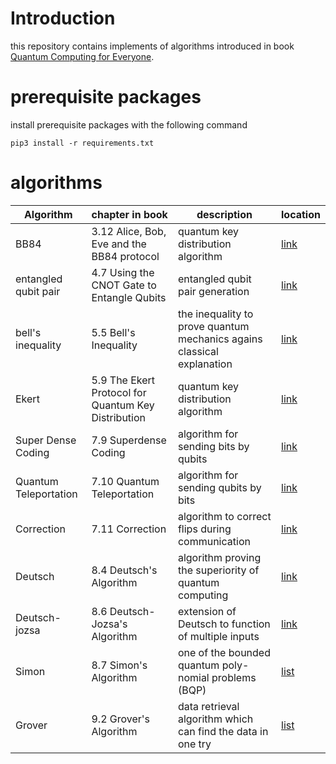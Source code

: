 # Introduction

this repository contains implements of algorithms introduced in book [Quantum Computing for Everyone](https://mitpress.mit.edu/books/quantum-computing-everyone).

# prerequisite packages

install prerequisite packages with the following command

```shell
pip3 install -r requirements.txt
```

# algorithms

| Algorithm | chapter in book | description | location |
|-----------|-----------------|-------------|-----------|
| BB84      | 3.12 Alice, Bob, Eve and the BB84 protocol | quantum key distribution algorithm | [link](./bb84) |
| entangled qubit pair | 4.7 Using the CNOT Gate to Entangle Qubits | entangled qubit pair generation | [link](./entanglement) |
| bell's inequality | 5.5 Bell's Inequality | the inequality to prove quantum mechanics agains classical explanation | [link](./bell_inequality) |
| Ekert | 5.9 The Ekert Protocol for Quantum Key Distribution | quantum key distribution algorithm | [link](./ekert) |
| Super Dense Coding | 7.9 Superdense Coding | algorithm for sending bits by qubits | [link](./superdense_coding) |
| Quantum Teleportation | 7.10 Quantum Teleportation | algorithm for sending qubits by bits | [link](./quantum_teleportation) |
| Correction | 7.11 Correction | algorithm to correct flips during communication | [link](./correction) |
| Deutsch | 8.4 Deutsch's Algorithm | algorithm proving the superiority of quantum computing | [link](./deutsch) |
| Deutsch-jozsa | 8.6 Deutsch-Jozsa's Algorithm | extension of Deutsch to function of multiple inputs | [link](./deutsch_jozsa) |
| Simon | 8.7 Simon's Algorithm | one of the bounded quantum poly-nomial problems (BQP) | [list](./simon) |
| Grover | 9.2 Grover's Algorithm | data retrieval algorithm which can find the data in one try | [list](./grover) |
